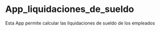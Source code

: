 # App_liquidaciones_de_sueldo
Esta App permite calcular las liquidaciones de sueldo de los empleados 
